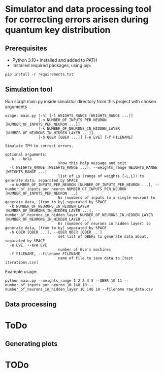 # Simulator and data processing tool for correcting errors arisen during quantum key distribution


## Prerequisites
 - Python 3.10+ installed and added to PATH
 - Installed required packages, using pip:
~~~~
pip install -r requirements.txt
~~~~

## Simulation tool
Run script main.py inside simulator directory from this project with chosen arguments
~~~~
usage: main.py [-h] [-l WEIGHTS_RANGE [WEIGHTS_RANGE ...]]
               [-n NUMBER_OF_INPUTS_PER_NEURON [NUMBER_OF_INPUTS_PER_NEURON ...]]
               [-k NUMBER_OF_NEURONS_IN_HIDDEN_LAYER [NUMBER_OF_NEURONS_IN_HIDDEN_LAYER ...]]
               [-b QBER [QBER ...]] [-e EVE] [-f FILENAME]

Simulate TPM to correct errors.

optional arguments:
  -h, --help            
                        show this help message and exit
  -l WEIGHTS_RANGE [WEIGHTS_RANGE ...], --weights_range WEIGHTS_RANGE [WEIGHTS_RANGE ...]
                        list of Ls (range of weights {-L,L}) to generate data, separated by SPACE
  -n NUMBER_OF_INPUTS_PER_NEURON [NUMBER_OF_INPUTS_PER_NEURON ...], --number_of_inputs_per_neuron NUMBER_OF_INPUTS_PER_NEURON [NUMBER_OF_INPUTS_PER_NEURON ...]
                        Ns (numbers of inputs to a single neuron) to generate data, [from to by] separated by SPACE
  -k NUMBER_OF_NEURONS_IN_HIDDEN_LAYER [NUMBER_OF_NEURONS_IN_HIDDEN_LAYER ...], --number_of_neurons_in_hidden_layer NUMBER_OF_NEURONS_IN_HIDDEN_LAYER [NUMBER_OF_NEURONS_IN_HIDDEN_LAYER ...]
                        Ks (numbers of neurons in hidden layer) to generate data, [from to by] separated by SPACE
  -b QBER [QBER ...], --QBER QBER [QBER ...]
                        set list of QBERs to generate data about, separated by SPACE
  -e EVE, --eve EVE     
                        number of Eve's machines
  -f FILENAME, --filename FILENAME
                        name of file to save data to [test iterations.csv]
~~~~
Example usage:
~~~~
python main.py --weights_range 1 2 3 4 5 --QBER 10 11 --number_of_inputs_per_neuron 10 140 10 --number_of_neurons_in_hidden_layer 10 140 10 --filename raw_data.csv
~~~~

## Data processing

# ToDo


## Generating plots

# TODo
